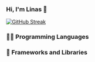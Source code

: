 ### Hi, I'm Linas 👋



[![GitHub Streak](https://streak-stats.demolab.com?user=linas-ios&theme=dark&mode=weekly)](https://git.io/streak-stats)


  <h3>👨‍💻 Programming Languages</h3>
  

  <h3>🧰 Frameworks and Libraries</h3>
  
  
  
